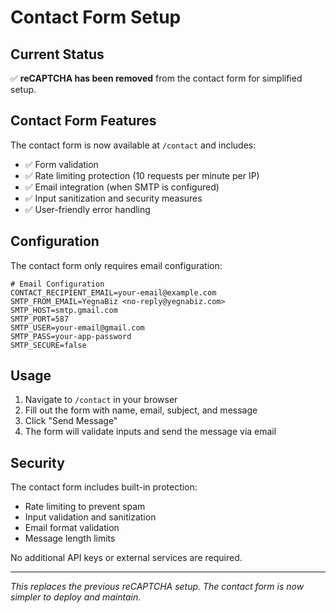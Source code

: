 # Contact Form Setup

## Current Status

✅ **reCAPTCHA has been removed** from the contact form for simplified setup.

## Contact Form Features

The contact form is now available at `/contact` and includes:

- ✅ Form validation
- ✅ Rate limiting protection (10 requests per minute per IP)
- ✅ Email integration (when SMTP is configured)
- ✅ Input sanitization and security measures
- ✅ User-friendly error handling

## Configuration

The contact form only requires email configuration:

```env
# Email Configuration
CONTACT_RECIPIENT_EMAIL=your-email@example.com
SMTP_FROM_EMAIL=YegnaBiz <no-reply@yegnabiz.com>
SMTP_HOST=smtp.gmail.com
SMTP_PORT=587
SMTP_USER=your-email@gmail.com
SMTP_PASS=your-app-password
SMTP_SECURE=false
```

## Usage

1. Navigate to `/contact` in your browser
2. Fill out the form with name, email, subject, and message
3. Click "Send Message"
4. The form will validate inputs and send the message via email

## Security

The contact form includes built-in protection:
- Rate limiting to prevent spam
- Input validation and sanitization
- Email format validation
- Message length limits

No additional API keys or external services are required.

---
*This replaces the previous reCAPTCHA setup. The contact form is now simpler to deploy and maintain.*
